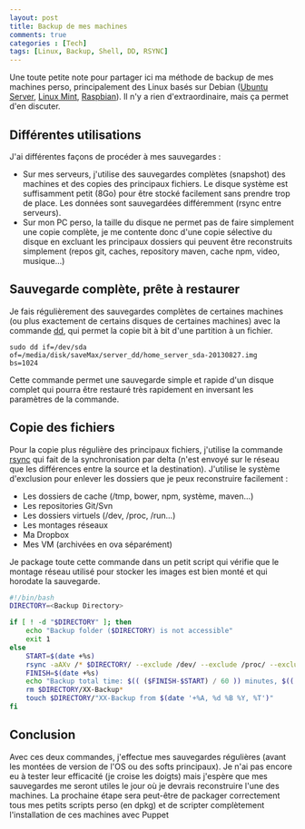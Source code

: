 ```yaml
---
layout: post
title: Backup de mes machines
comments: true
categories : [Tech]
tags: [Linux, Backup, Shell, DD, RSYNC]
---
```


Une toute petite note pour partager ici ma méthode de backup de mes machines perso, 
principalement des Linux basés sur Debian ([Ubuntu Server], [Linux Mint], [Raspbian]).
Il n'y a rien d'extraordinaire, mais ça permet d'en discuter.

Différentes utilisations
------------------------

J'ai différentes façons de procéder à mes sauvegardes :

* Sur mes serveurs, j'utilise des sauvegardes complètes (snapshot) des machines et des copies des principaux fichiers.
  Le disque système est suffisamment petit (8Go) pour être stocké facilement sans prendre trop de place. Les données sont
  sauvegardées différemment (rsync entre serveurs).
* Sur mon PC perso, la taille du disque ne permet pas de faire simplement une copie complète, je me contente donc d'une 
  copie sélective du disque en excluant les principaux dossiers qui peuvent être reconstruits simplement (repos git, caches,
  repository maven, cache npm, video, musique...)

Sauvegarde complète, prête à restaurer
--------------------------------------

Je fais régulièrement des sauvegardes complètes de certaines machines
(ou plus exactement de certains disques de certaines machines)
avec la commande [dd], qui permet la copie bit à bit d'une partition à un fichier.

<code class="language-bash">sudo dd if=/dev/sda of=/media/disk/saveMax/server_dd/home_server_sda-20130827.img bs=1024</code>

Cette commande permet une sauvegarde simple et rapide d'un disque complet qui pourra être restauré très rapidement
en inversant les paramètres de la commande. 

Copie des fichiers
------------------

Pour la copie plus régulière des principaux fichiers, 
j'utilise la commande [rsync] qui fait de la synchronisation par delta 
(n'est envoyé sur le réseau que les différences entre la source et la destination).
J'utilise le système d'exclusion pour enlever les dossiers que je peux reconstruire facilement :
 
* Les dossiers de cache (/tmp, bower, npm, système, maven...)
* Les repositories Git/Svn
* Les dossiers virtuels (/dev, /proc, /run...)
* Les montages réseaux
* Ma Dropbox
* Mes VM (archivées en ova séparément)

Je package toute cette commande dans un petit script qui vérifie que le montage réseau utilisé pour stocker les images est bien monté 
et qui horodate la sauvegarde.

```bash
#!/bin/bash
DIRECTORY=<Backup Directory>

if [ ! -d "$DIRECTORY" ]; then
    echo "Backup folder ($DIRECTORY) is not accessible"
    exit 1
else
    START=$(date +%s)
    rsync -aAXv /* $DIRECTORY/ --exclude /dev/ --exclude /proc/ --exclude /sys/ --exclude /tmp/ --exclude /run/ --exclude /mnt/ --exclude /media/ --exclude lost+found  --exclude /home/mwerlen/Music --exclude /home/mwerlen/Videos --exclude /home/mwerlen/projects --exclude /home/mwerlen/Dropbox --exclude /home/mwerlen/VirtualBox\ VMs/ --exclude /home/mwerlen/.cache --exclude /home/mwerlen/.npm --exclude /home/mwerlen/.m2/repository/
    FINISH=$(date +%s)
    echo "Backup total time: $(( ($FINISH-$START) / 60 )) minutes, $(( ($FINISH-$START) % 60 )) seconds"
    rm $DIRECTORY/XX-Backup*
    touch $DIRECTORY/"XX-Backup from $(date '+%A, %d %B %Y, %T')"
fi
```

Conclusion
----------

Avec ces deux commandes, j'effectue mes sauvegardes régulières (avant les montées de version de l'OS ou des softs principaux).
Je n'ai pas encore eu à tester leur efficacité (je croise les doigts) 
mais j'espère que mes sauvegardes me seront utiles le jour où je devrais reconstruire l'une des machines.
La prochaine étape sera peut-être de packager correctement tous mes petits scripts perso (en dpkg)
et de scripter complètement l'installation de ces machines avec Puppet

[Ubuntu Server]: http://www.ubuntu.com/download/server "Ubuntu server edition"
[Linux Mint]: http://www.linuxmint.com/ "Ubuntu based distro"
[Raspbian]: http://www.raspbian.org/ "Debian for Raspberry Pi"
[dd]: http://manpages.ubuntu.com/manpages/precise/en/man1/dd.1.html "Page Man de DD"
[rsync]: http://manpages.ubuntu.com/manpages/hardy/man1/rsync.1.html "Page Man de rsync"
